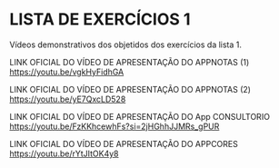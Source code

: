 # LISTA DE EXERCÍCIOS 1 
Vídeos demonstrativos dos objetidos dos exercícios da lista 1.

LINK OFICIAL DO VÍDEO DE APRESENTAÇÃO DO APPNOTAS (1)
https://youtu.be/vgkHyFidhGA

LINK OFICIAL DO VÍDEO DE APRESENTAÇÃO DO APPNOTAS (2)
https://youtu.be/yE7QxcLD528

LINK OFICIAL DO VÍDEO DE APRESENTAÇÃO DO App CONSULTORIO
https://youtu.be/FzKKhcewhFs?si=2jHGhhJJMRs_gPUR

LINK OFICIAL DO VÍDEO DE APRESENTAÇÃO DO APPCORES
https://youtu.be/rYtJItOK4y8

